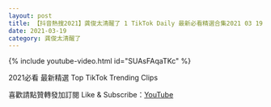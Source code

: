 ```yaml
---
layout: post
title: 【抖音熱搜2021】龚俊太清醒了 1 TikTok Daily 最新必看精選合集2021 03 19
date: 2021-03-19
category: 龚俊太清醒了
---
```


{% include youtube-video.html id="SUAsFAqaTKc" %}

2021必看 最新精選 Top TikTok Trending Clips

喜歡請點贊轉發加訂閱 Like & Subscribe：[YouTube](https://www.youtube.com/channel/UCAoR7VcanIPd04uEq_GIylA/videos)

